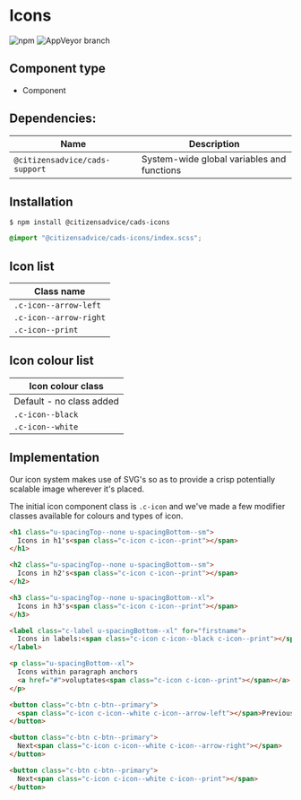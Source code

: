 # Icons

![npm](https://img.shields.io/npm/v/:package.svg)
![AppVeyor branch](https://img.shields.io/appveyor/ci/:user/:repo/:branch.svg)

## Component type

- Component

## Dependencies:

| Name                           | Description                                |
| ------------------------------ | ------------------------------------------ |
| `@citizensadvice/cads-support` | System-wide global variables and functions |

## Installation

```
$ npm install @citizensadvice/cads-icons
```

```scss
@import "@citizensadvice/cads-icons/index.scss";
```

## Icon list

| Class name             |
| ---------------------- |
| `.c-icon--arrow-left`  |
| `.c-icon--arrow-right` |
| `.c-icon--print`       |

## Icon colour list

| Icon colour class        |
| ------------------------ |
| Default - no class added |
| `.c-icon--black`         |
| `.c-icon--white`         |

## Implementation

Our icon system makes use of SVG's so as to provide a crisp potentially scalable image wherever it's placed.

The initial icon component class is `.c-icon` and we've made a few modifier classes available for colours and types of icon.

<!-- prettier-ignore-start -->
```html
<h1 class="u-spacingTop--none u-spacingBottom--sm">
  Icons in h1's<span class="c-icon c-icon--print"></span>
</h1>

<h2 class="u-spacingTop--none u-spacingBottom--sm">
  Icons in h2's<span class="c-icon c-icon--print"></span>
</h2>

<h3 class="u-spacingTop--none u-spacingBottom--xl">
  Icons in h3's<span class="c-icon c-icon--print"></span>
</h3>

<label class="c-label u-spacingBottom--xl" for="firstname">
  Icons in labels:<span class="c-icon c-icon--black c-icon--print"></span>
</label>

<p class="u-spacingBottom--xl">
  Icons within paragraph anchors
  <a href="#">voluptates<span class="c-icon c-icon--print"></span></a>.
</p>

<button class="c-btn c-btn--primary">
  <span class="c-icon c-icon--white c-icon--arrow-left"></span>Previous
</button>

<button class="c-btn c-btn--primary">
  Next<span class="c-icon c-icon--white c-icon--arrow-right"></span>
</button>

<button class="c-btn c-btn--primary">
  Next<span class="c-icon c-icon--white c-icon--print"></span>
</button>
```
<!-- prettier-ignore-end -->
